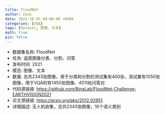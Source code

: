 ```yaml
---
title: FloodNet
author: Zack
date: 2021-10-05 00:00:00 +0800
categories: [VQA]
tags: [dataset, 图像、文本]
math: true
pin: false
---
```

- 数据集名称: FloodNet
- 任务: 遥感图像分类、分割、问答
- 发布时间: 2021
- 模态: 图像、文本
- 数量: 总共2343张图像，用于分类和分割的测试集有400张，测试集有1050张图像，用于VQA的有1450张图像、4511给问答对
- 代码源链接: https://github.com/BinaLab/FloodNet-Challenge-EARTHVISION2021
- 论文源链接: https://arxiv.org/abs/2012.02951
- 详细描述: 无人机收集，总共2343张图像，10个语义类别
